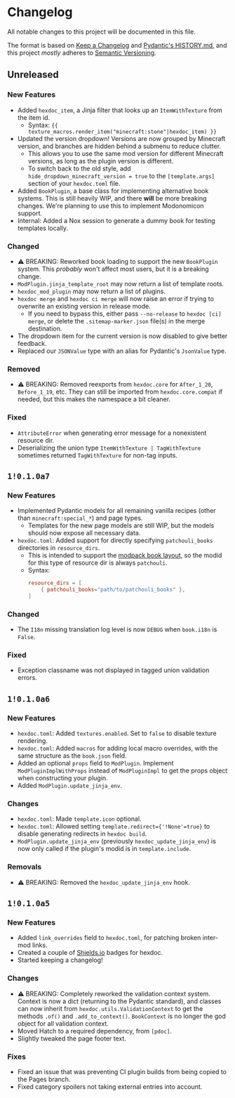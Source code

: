 # Changelog

All notable changes to this project will be documented in this file.

The format is based on [Keep a Changelog](https://keepachangelog.com/en/1.1.0/) and [Pydantic's HISTORY.md](https://github.com/pydantic/pydantic/blob/main/HISTORY.md), and this project *mostly* adheres to [Semantic Versioning](https://semver.org/spec/v2.0.0.html).

## Unreleased

### New Features

* Added `hexdoc_item`, a Jinja filter that looks up an `ItemWithTexture` from the item id.
  * Syntax: `{{ texture_macros.render_item("minecraft:stone"|hexdoc_item) }}`
* Updated the version dropdown! Versions are now grouped by Minecraft version, and branches are hidden behind a submenu to reduce clutter.
  * This allows you to use the same mod version for different Minecraft versions, as long as the plugin version is different.
  * To switch back to the old style, add `hide_dropdown_minecraft_version = true` to the `[template.args]` section of your `hexdoc.toml` file.
* Added `BookPlugin`, a base class for implementing alternative book systems. This is still heavily WIP, and there **will** be more breaking changes. We're planning to use this to implement Modonomicon support.
* Internal: Added a Nox session to generate a dummy book for testing templates locally.

### Changed

* ⚠️ BREAKING: Reworked book loading to support the new `BookPlugin` system. This *probably* won't affect most users, but it is a breaking change.
* `ModPlugin.jinja_template_root` may now return a list of template roots.
* `hexdoc_mod_plugin` may now return a list of plugins.
* `hexdoc merge` and `hexdoc ci merge` will now raise an error if trying to overwrite an existing version in release mode.
  * If you need to bypass this, either pass `--no-release` to `hexdoc [ci] merge`, or delete the `.sitemap-marker.json` file(s) in the merge destination.
* The dropdown item for the current version is now disabled to give better feedback.
* Replaced our `JSONValue` type with an alias for Pydantic's `JsonValue` type.

### Removed

* ⚠️ BREAKING: Removed reexports from `hexdoc.core` for `After_1_20`, `Before_1_19`, etc. They can still be imported from `hexdoc.core.compat` if needed, but this makes the namespace a bit cleaner.

### Fixed

* `AttributeError` when generating error message for a nonexistent resource dir.
* Deserializing the union type `ItemWithTexture | TagWithTexture` sometimes returned `TagWithTexture` for non-tag inputs.

## `1!0.1.0a7`

### New Features

* Implemented Pydantic models for all remaining vanilla recipes (other than `minecraft:special_*`) and page types.
  * Templates for the new page models are still WIP, but the models should now expose all necessary data.
* `hexdoc.toml`: Added support for directly specifying `patchouli_books` directories in `resource_dirs`.
  * This is intended to support the [modpack book layout](https://vazkiimods.github.io/Patchouli/docs/patchouli-basics/getting-started#1-locate-patchouli_books), so the modid for this type of resource dir is always `patchouli`.
  * Syntax:
    ```toml
    resource_dirs = [
        { patchouli_books="path/to/patchouli_books" },
    ]
    ```

### Changed

* The `I18n` missing translation log level is now `DEBUG` when `book.i18n` is `False`.

### Fixed

* Exception classname was not displayed in tagged union validation errors.

## `1!0.1.0a6`

### New Features

* `hexdoc.toml`: Added `textures.enabled`. Set to `false` to disable texture rendering.
* `hexdoc.toml`: Added `macros` for adding local macro overrides, with the same structure as the `book.json` field.
* Added an optional `props` field to `ModPlugin`. Implement `ModPluginImplWithProps` instead of `ModPluginImpl` to get the props object when constructing your plugin.
* Added `ModPlugin.update_jinja_env`.

### Changes

* `hexdoc.toml`: Made `template.icon` optional.
* `hexdoc.toml`: Allowed setting `template.redirect={'!None'=true}` to disable generating redirects in `hexdoc build`.
* `ModPlugin.update_jinja_env` (previously `hexdoc_update_jinja_env`) is now only called if the plugin's modid is in `template.include`.

### Removals

* ⚠️ BREAKING: Removed the `hexdoc_update_jinja_env` hook.

## `1!0.1.0a5`

### New Features

* Added `link_overrides` field to `hexdoc.toml`, for patching broken inter-mod links.
* Created a couple of [Shields.io](https://shields.io) badges for hexdoc.
* Started keeping a changelog!

### Changes

* ⚠️ BREAKING: Completely reworked the validation context system. Context is now a dict (returning to the Pydantic standard), and classes can now inherit from `hexdoc.utils.ValidationContext` to get the methods `.of()` and `.add_to_context()`. `BookContext` is no longer the god object for all validation context.
* Moved Hatch to a required dependency, from `[pdoc]`.
* Slightly tweaked the page footer text.

### Fixes

* Fixed an issue that was preventing CI plugin builds from being copied to the Pages branch.
* Fixed category spoilers not taking external entries into account.
